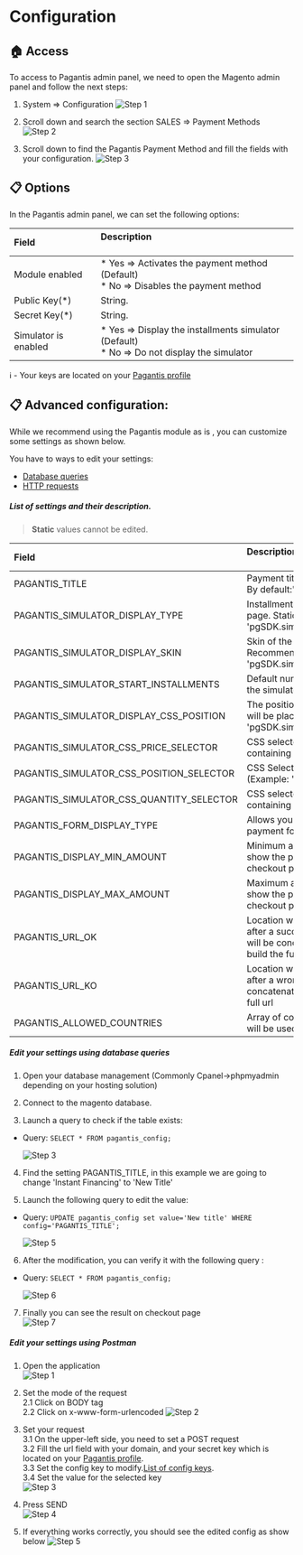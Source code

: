 # Configuration

## :house: Access

To access to Pagantis admin panel, we need to open the Magento admin panel and follow the next steps:

1. System => Configuration
![Step 1](./configuration-step1.png?raw=true "Step 1")

2. Scroll down and search the section SALES => Payment Methods
![Step 2](./configuration-step2.png?raw=true "Step 2")

3. Scroll down to find the Pagantis Payment Method and fill the fields with your configuration.
![Step 3](./configuration-step3.png?raw=true "Step 3")

## :clipboard: Options
In the Pagantis admin panel, we can set the following options:

| Field &nbsp;&nbsp;&nbsp;&nbsp;&nbsp;&nbsp;&nbsp;&nbsp;&nbsp;&nbsp;&nbsp;&nbsp;&nbsp;| Description<br/><br/>
| :------------- |:-------------| 
| Module enabled     | * Yes => Activates the payment method (Default) <br/> * No => Disables the payment method
| Public Key(*) |  String.
| Secret Key(*) |  String. 
| Simulator is enabled |  * Yes => Display the installments simulator  (Default) <br/> * No => Do not display the simulator

:information_source: - Your keys are located on your [Pagantis profile](https://bo.pagantis.com/shop)

## :clipboard: Advanced configuration:
While we recommend using the Pagantis module as is , you can customize some settings as shown below.

You have to ways to edit your settings:
* [Database queries](./configuration.md#edit-your-settings-using-database-queries)
* [HTTP requests](./configuration.md#edit-your-settings-using-postman)

##### List of settings and their description.

> __Static__ values cannot be edited.

| Field | Description<br/><br/>
| :------------- |:-------------| 
| PAGANTIS_TITLE                           | Payment title to show in checkout page. By default:"Instant financing".
| PAGANTIS_SIMULATOR_DISPLAY_TYPE          | Installments simulator on the product page. Static value: 'pgSDK.simulator.types.PRODUCT_PAGE'.
| PAGANTIS_SIMULATOR_DISPLAY_SKIN          | Skin of the product page simulator. Recommended value: 'pgSDK.simulator.skins.BLUE'.
| PAGANTIS_SIMULATOR_START_INSTALLMENTS    | Default number of installments to use in the simulator.
| PAGANTIS_SIMULATOR_DISPLAY_CSS_POSITION  | The position where the simulator widget will be placed. Recommended value: 'pgSDK.simulator.positions.INNER'.
| PAGANTIS_SIMULATOR_CSS_PRICE_SELECTOR    | CSS selector of the DOM element containing the total amount value.
| PAGANTIS_SIMULATOR_CSS_POSITION_SELECTOR | CSS Selector to place the widget. (Example: '#simulator', '.PgSimulator')
| PAGANTIS_SIMULATOR_CSS_QUANTITY_SELECTOR | CSS selector of the DOM element containing the quantity selector value.
| PAGANTIS_FORM_DISPLAY_TYPE               | Allows you to select the way the Pagantis payment form is displayed site
| PAGANTIS_DISPLAY_MIN_AMOUNT              | Minimum amount to use the module and show the payment method in the checkout page and in product page.
| PAGANTIS_DISPLAY_MAX_AMOUNT              | Maximum amount to use the module and show the payment method in the checkout page and in product page.
| PAGANTIS_URL_OK                          | Location where user will be redirected after a successful payment. This string will be concatenated to the base url to build the full url
| PAGANTIS_URL_KO                          | Location where user will be redirected after a wrong payment. This string will be concatenated to the base url to build the full url  
| PAGANTIS_ALLOWED_COUNTRIES               | Array of country codes where Pagantis will be used as a payment method. 


##### Edit your settings using database queries
1. Open your database management (Commonly Cpanel->phpmyadmin depending on your hosting solution) 

2. Connect to the magento database. 

3. Launch a query to check if the table exists:
  * Query: 
        ```
        SELECT * FROM pagantis_config;
        ```
        
    ![Step 3](./sql_step3.png?raw=true "Step 1")

4. Find the setting PAGANTIS_TITLE, in this example we are going to change 'Instant Financing' to 'New Title'  

5. Launch the following query to edit the value:
  * Query: 
        ```
        UPDATE pagantis_config set value='New title' WHERE config='PAGANTIS_TITLE';
        ```  
        
    ![Step 5](./sql_step5.png?raw=true "Step 5")


6. After the modification, you can verify it with the following query :
  * Query:
        ```
        SELECT * FROM pagantis_config;
        ```

    ![Step 6](./sql_step6.png?raw=true "Step 6")

7. Finally you can see the result on checkout page  
 ![Step 7](./sql_step7_.png?raw=true "Step 7")


##### Edit your settings using Postman

1. Open the application  
![Step 1](./postman_step1.png?raw=true "Step 1")

2. Set the mode of the request  
2.1 Click on BODY tag  
2.2 Click on x-www-form-urlencoded
![Step 2](./postman_step2.png?raw=true "Step 2")

3. Set your request  
3.1 On the upper-left side, you need to set a POST request  
3.2 Fill the url field with your domain, and your secret key which is located on your [Pagantis profile](https://bo.pagantis.com/shop).     
3.3 Set the config key to modify.[List of config keys](./configuration.md#list-of-settings-and-their-description).  
3.4 Set the value for the selected key  
![Step 3](./postman_step3.png?raw=true "Step 3")

4. Press SEND  
![Step 4](./postman_step4.png?raw=true "Step 4")

5. If everything works correctly, you should see the edited config as show below 
![Step 5](./postman_step5.png?raw=true "Step 5")